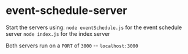 # event-schedule-server

Start the servers using:
`node eventSchedule.js` for the event schedule server
`node index.js` for the index server

Both servers run on a `PORT` of `3000` -- `localhost:3000`
